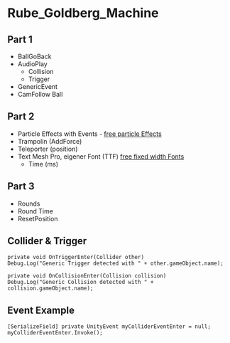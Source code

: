 # Rube_Goldberg_Machine

## Part 1
* BallGoBack
* AudioPlay
  * Collision
  * Trigger
* GenericEvent
* CamFollow Ball

## Part 2
* Particle Effects with Events - <a href="https://assetstore.unity.com/packages/vfx/particles/spells/magic-effects-free-247933" target="_blank">free particle Effects</a>
* Trampolin (AddForce)
* Teleporter (position)
* Text Mesh Pro, eigener Font (TTF) <a href="https://www.1001freefonts.com/fixed-width-fonts.php" target="_blank">free fixed width Fonts</a>
  * Time (ms)

## Part 3
* Rounds
* Round Time
* ResetPosition

## Collider & Trigger

```
private void OnTriggerEnter(Collider other)
Debug.Log("Generic Trigger detected with " + other.gameObject.name);

private void OnCollisionEnter(Collision collision)
Debug.Log("Generic Collision detected with " + collision.gameObject.name);
```

## Event Example

```
[SerializeField] private UnityEvent myColliderEventEnter = null;
myColliderEventEnter.Invoke();
```
